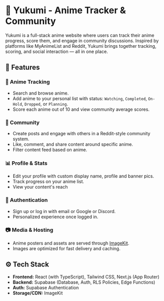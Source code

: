 # 🌸 Yukumi - Anime Tracker & Community

Yukumi is a full-stack anime website where users can track their anime progress, score them, and engage in community discussions. Inspired by platforms like MyAnimeList and Reddit, Yukumi brings together tracking, scoring, and social interaction — all in one place.

## 🚀 Features

### 📝 Anime Tracking
- Search and browse anime.
- Add anime to your personal list with status: `Watching`, `Completed`, `On-Hold`, `Dropped`, or `Planning`.
- Score each anime out of 10 and view community average scores.

### 👥 Community
- Create posts and engage with others in a Reddit-style community system.
- Like, comment, and share content around specific anime.
- Filter content feed based on anime.

### 📊 Profile & Stats
- Edit your profile with custom display name, profile and banner pics.
- Track progress on your anime list.
- View your content's reach

### 🔐 Authentication
- Sign up or log in with email or Google or Discord.
- Personalized experience once logged in.

### 📷 Media & Hosting
- Anime posters and assets are served through [ImageKit](https://imagekit.io/).
- Images are optimized for fast delivery and caching.

## ⚙️ Tech Stack

- **Frontend:** React (with TypeScript), Tailwind CSS, Next.js (App Router)
- **Backend:** Supabase (Database, Auth, RLS Policies, Edge Functions)
- **Auth:** Supabase Authentication
- **Storage/CDN:** ImageKit
